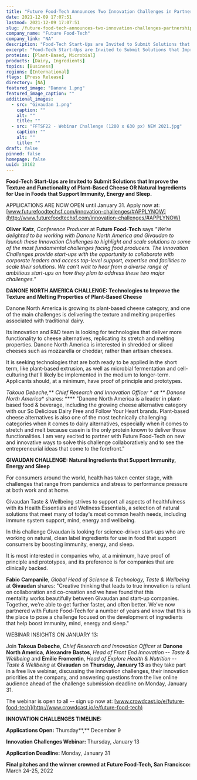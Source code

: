 ```yaml
---
title: "Future Food-Tech Announces Two Innovation Challenges in Partnership with Danone North America and Givaudan"
date: 2021-12-09 17:07:51
lastmod: 2021-12-09 17:07:51
slug: /future-food-tech-announces-two-innovation-challenges-partnership-danone-north-america-and
company_name: "Future Food-Tech"
company_link: "NA"
description: "Food-Tech Start-Ups are Invited to Submit Solutions that Improve the Texture and Functionality of Plant-Based Cheese OR Natural Ingredients for Use in Foods that Support Immunity, Energy and Sleep."
excerpt: "Food-Tech Start-Ups are Invited to Submit Solutions that Improve the Texture and Functionality of Plant-Based Cheese OR Natural Ingredients for Use in Foods that Support Immunity, Energy and Sleep."
proteins: [Plant-Based, Microbial]
products: [Dairy, Ingredients]
topics: [Business]
regions: [International]
flags: [Press Release]
directory: [NA]
featured_image: "Danone 1.png"
featured_image_caption: ""
additional_images:
  - src: "Givaudan 1.png"
    caption: ""
    alt: ""
    title: ""
  - src: "FFTSF22 - Webinar Challenge (1200 x 630 px) NEW 2021.jpg"
    caption: ""
    alt: ""
    title: ""
draft: false
pinned: false
homepage: false
uuid: 10162
---
```

**Food-Tech Start-Ups are Invited to Submit Solutions that Improve the
Texture and Functionality of Plant-Based Cheese OR Natural Ingredients
for Use in Foods that Support Immunity, Energy and Sleep.**

APPLICATIONS ARE NOW OPEN until January 31. Apply now at:
[www.futurefoodtechsf.com/innovation-challenges/#APPLYNOW](http://www.futurefoodtechsf.com/innovation-challenges/#APPLYNOW)

**Oliver** **Katz**, *Conference* *Producer* at **Future**
**Food**-**Tech** says *"We're delighted to be working with Danone North
America and Givaudan to launch these Innovation Challenges to highlight
and scale solutions to some of the most fundamental challenges facing
food producers. The Innovation Challenges provide start-ups with the
opportunity to collaborate with corporate leaders and access top-level
support, expertise and facilities to scale their solutions. We can't
wait to hear from a diverse range of ambitious start-ups on how they
plan to address these two major challenges."*

**DANONE NORTH AMERICA CHALLENGE: Technologies to Improve the Texture
and Melting Properties of Plant-Based Cheese**

Danone North America is growing its plant-based cheese category, and one
of the main challenges is delivering the texture and melting properties
associated with traditional dairy.

Its innovation and R&D team is looking for technologies that deliver
more functionality to cheese alternatives, replicating its stretch and
melting properties. Danone North America is interested in shredded or
sliced cheeses such as mozzarella or cheddar, rather than artisan
cheeses.

It is seeking technologies that are both ready to be applied in the
short term, like plant-based extrusion, as well as microbial
fermentation and cell-culturing that\'ll likely be implemented in the
medium to longer-term. Applicants should, at a minimum, have proof of
principle and prototypes.

**Takoua Debeche*,*** *Chief Research and Innovation Officer * at **
Danone North America** shares: **** \"Danone North America is a leader
in plant-based food & beverage, including the growing cheese alternative
category with our So Delicious Dairy Free and Follow Your Heart brands.
Plant-based cheese alternatives is also one of the most technically
challenging categories when it comes to dairy alternatives, especially
when it comes to stretch and melt because casein is the only protein
known to deliver those functionalities. I am very excited to partner
with Future Food-Tech on new and innovative ways to solve this challenge
collaboratively and to see the entrepreneurial ideas that come to the
forefront.\"

**GIVAUDAN CHALLENGE: Natural Ingredients that Support Immunity, Energy
and Sleep**

For consumers around the world, health has taken center stage, with
challenges that range from pandemics and stress to performance pressure
at both work and at home.

Givaudan Taste & Wellbeing strives to support all aspects of
healthfulness with its Health Essentials and Wellness Essentials, a
selection of natural solutions that meet many of today's most common
health needs, including immune system support, mind, energy and
wellbeing.

In this challenge Givaudan is looking for science-driven start-ups who
are working on natural, clean label ingredients for use in food that
support consumers by boosting immunity, energy, and sleep.

It is most interested in companies who, at a minimum, have proof of
principle and prototypes, and its preference is for companies that are
clinically backed.

**Fabio** **Campanile**, *Global Head of Science & Technology, Taste &
Wellbeing* at **Givaudan** shares: "Creative thinking that leads to true
innovation is reliant on collaboration and co-creation and we have found
that this mentality works beautifully between Givaudan and start-up
companies. Together, we\'re able to get further faster, and often
better. We\'ve now partnered with Future Food-Tech for a number of years
and know that this is the place to pose a challenge focused on the
development of ingredients that help boost immunity, mind, energy and
sleep."

WEBINAR INSIGHTS ON JANUARY 13:

Join **Takoua** **Debeche**, *Chief Research and Innovation Officer* at
**Danone North America**, **Alexandre** **Bastos**, *Head of Front End
Innovation* *-- Taste & Wellbeing* and **Emilie** **Fromentin**, *Head
of Explore Health & Nutrition* *-- Taste & Wellbeing* at **Givaudan** on
**Thursday, January 13** as they take part in a free live webinar,
discussing the innovation challenges, their innovation priorities at the
company, and answering questions from the live online audience ahead of
the challenge submission deadline on Monday, January 31.

The webinar is open to all -- sign up now at:
[www.crowdcast.io/e/future-food-tech](http://www.crowdcast.io/e/future-food-tech)

**INNOVATION CHALLENGES TIMELINE:**

**Applications Open:** Thursday**,** December 9

**Innovation Challenges Webinar:** Thursday, January 13

**Application Deadline:** Monday, January 31

**Final pitches and the winner crowned at Future Food-Tech, San
Francisco:** March 24-25, 2022\
 
